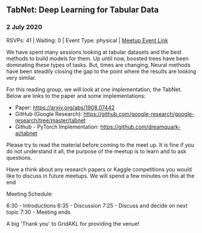 ## TabNet: Deep Learning for Tabular Data
### 2 July 2020
RSVPs: 41 | Waiting: 0 | Event Type: physical | [Meetup Event Link](https://www.meetup.com/Data-Science-Discussion-Auckland/events/270783051)

We have spent many sessions looking at tabular datasets and the best methods to build models for them. Up until now, boosted trees have been dominating these types of tasks. But, times are changing, Neural methods have been steadily closing the gap to the point where the results are looking very similar.

For this reading group, we will look at one implementation, the TabNet. Below are links to the paper and some implementations:
- Paper: https://arxiv.org/abs/1908.07442
- GitHub (Google Research): https://github.com/google-research/google-research/tree/master/tabnet
- Github - PyTorch Implementation: https://github.com/dreamquark-ai/tabnet

Please try to read the material before coming to the meet up. It is fine if you do not understand it all, the purpose of the meetup is to learn and to ask questions.

Have a think about any research papers or Kaggle competitions you would like to discuss in future meetups. We will spend a few minutes on this at the end

Meeting Schedule:

6:30 - Introductions
6:35 - Discussion
7:25 - Discuss and decide on next topic
7:30 - Meeting ends

A big 'Thank you' to GridAKL for providing the venue!
